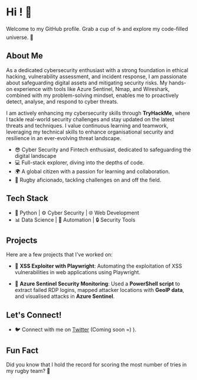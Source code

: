 # Hi ! 👋

Welcome to my GitHub profile. Grab a cup of ☕ and explore my code-filled universe. 🚀

## About Me

As a dedicated cybersecurity enthusiast with a strong foundation in ethical hacking, vulnerability assessment, and incident response, I am passionate about safeguarding digital assets and mitigating security risks. My hands-on experience with tools like Azure Sentinel, Nmap, and Wireshark, combined with my problem-solving mindset, enables me to proactively detect, analyse, and respond to cyber threats.

I am actively enhancing my cybersecurity skills through **TryHackMe**, where I tackle real-world security challenges and stay updated on the latest threats and techniques. I value continuous learning and teamwork, leveraging my technical skills to enhance organisational security and resilience in an ever-evolving threat landscape.  


- 😎 Cyber Security and Fintech enthusiast, dedicated to safeguarding the digital landscape
- 💻 Full-stack explorer, diving into the depths of code.
- 🌍 A global citizen with a passion for learning and collaboration.
- 🏉 Rugby aficionado, tackling challenges on and off the field.


## Tech Stack

- 🐍 Python | ⚙️ Cyber Security | 🌐 Web Development
- 📊 Data Science | 🎯 Automation | 🔒 Security Tools

## Projects

Here are a few projects that I've worked on:

- 🌟 **XSS Exploiter with Playwright**: Automating the exploitation of XSS vulnerabilities in web applications using Playwright.

- 🔐 **Azure Sentinel Security Monitoring**: Used a **PowerShell script** to extract failed RDP logins, mapped attacker locations with **GeoIP data**, and visualised attacks in **Azure Sentinel**.  

## Let's Connect!

- 🐦 Connect with me on [Twitter](Twitter_Profile_Link) (Coming soon =) ).

## Fun Fact

Did you know that I hold the record for scoring the most number of tries in my rugby team? 🏉
